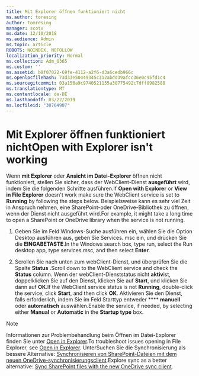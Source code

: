 ```yaml
---
title: Mit Explorer öffnen funktioniert nicht
ms.author: toresing
author: tomresing
manager: scotv
ms.date: 12/10/2018
ms.audience: Admin
ms.topic: article
ROBOTS: NOINDEX, NOFOLLOW
localization_priority: Normal
ms.collection: Adm_O365
ms.custom: ''
ms.assetid: b8f07022-69fe-4112-a2f6-d3a6cedb966c
ms.openlocfilehash: 73d33e50449345c312abdd39afcc36e0c95fd1c4
ms.sourcegitcommit: 03a156a9c9740521155a30775492c7dff0982588
ms.translationtype: MT
ms.contentlocale: de-DE
ms.lasthandoff: 03/22/2019
ms.locfileid: "30764907"
---
```

# <a name="open-with-explorer-isnt-working"></a><span data-ttu-id="90060-102">Mit Explorer öffnen funktioniert nicht</span><span class="sxs-lookup"><span data-stu-id="90060-102">Open with Explorer isn't working</span></span>

<span data-ttu-id="90060-103">Wenn **mit Explorer** oder **Ansicht im Datei-Explorer** öffnen nicht funktioniert, stellen Sie sicher, dass der WebClient-Dienst **ausgeführt** wird, indem Sie die folgenden Schritte ausführen.</span><span class="sxs-lookup"><span data-stu-id="90060-103">If **Open with Explorer** or **View in File Explorer** doesn't work make sure the WebClient service is set to **Running** by following the steps below.</span></span> <span data-ttu-id="90060-104">Beispielsweise kann es sehr viel Zeit in Anspruch nehmen, eine SharePoint-oder OneDrive-Bibliothek zu öffnen, wenn der Dienst nicht ausgeführt wird.</span><span class="sxs-lookup"><span data-stu-id="90060-104">For example, it might take a long time to open a SharePoint or OneDrive library when the service is not running.</span></span> 
  
1. <span data-ttu-id="90060-105">Geben Sie im Feld Windows-Suche ausführen ein, wählen Sie die Option Desktop ausführen aus, geben Sie Services. msc ein, und drücken Sie die **EINGABETASTE**.</span><span class="sxs-lookup"><span data-stu-id="90060-105">In the Windows search box, type run, select the Run desktop app, type services.msc, and then select **Enter**.</span></span>
    
2. <span data-ttu-id="90060-106">Scrollen Sie nach unten zum webClient-Dienst, und überprüfen Sie die Spalte **Status** .</span><span class="sxs-lookup"><span data-stu-id="90060-106">Scroll down to the WebClient service and check the **Status** column.</span></span> <span data-ttu-id="90060-107">Wenn der webClient-Dienststatus nicht **aktiv**ist, doppelklicken Sie auf den Dienst, klicken Sie auf **Start**, und klicken Sie dann auf **OK**.</span><span class="sxs-lookup"><span data-stu-id="90060-107">If the WebClient service status is not **Running**, double-click the service, click **Start**, and then click **OK**.</span></span> <span data-ttu-id="90060-108">Aktivieren Sie den Dienst, falls erforderlich, indem Sie im Feld Starttyp entweder \*\*\*\* **manuell** oder **automatisch** auswählen.</span><span class="sxs-lookup"><span data-stu-id="90060-108">Enable the service, if needed, by selecting either **Manual** or **Automatic** in the **Startup type** box.</span></span> 
    
> [!NOTE]
> <span data-ttu-id="90060-109">Informationen zur Problembehandlung beim Öffnen im Datei-Explorer finden Sie unter [Open in Explorer](https://go.microsoft.com/fwlink/?linkid=871665).</span><span class="sxs-lookup"><span data-stu-id="90060-109">To troubleshoot issues opening in File Explorer, see [Open in Explorer](https://go.microsoft.com/fwlink/?linkid=871665).</span></span> <span data-ttu-id="90060-110">UnterSuchen Sie die Synchronisierung als bessere Alternative: [Synchronisieren von SharePoint-Dateien mit dem neuen OneDrive-synchronisierungsclient](https://go.microsoft.com/fwlink/?linkid=871666).</span><span class="sxs-lookup"><span data-stu-id="90060-110">Explore sync as a better alternative: [Sync SharePoint files with the new OneDrive sync client](https://go.microsoft.com/fwlink/?linkid=871666).</span></span> 
  

